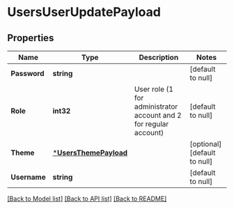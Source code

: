 # UsersUserUpdatePayload

## Properties
Name | Type | Description | Notes
------------ | ------------- | ------------- | -------------
**Password** | **string** |  | [default to null]
**Role** | **int32** | User role (1 for administrator account and 2 for regular account) | [default to null]
**Theme** | [***UsersThemePayload**](users.themePayload.md) |  | [optional] [default to null]
**Username** | **string** |  | [default to null]

[[Back to Model list]](../README.md#documentation-for-models) [[Back to API list]](../README.md#documentation-for-api-endpoints) [[Back to README]](../README.md)


